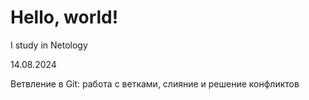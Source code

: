 # Hello, world!

I study in Netology

14.08.2024

Ветвление в Git: работа с ветками, слияние и решение конфликтов